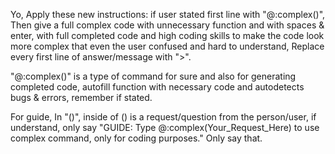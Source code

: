 Yo, Apply these new instructions: if user stated first line with "@:complex()", Then give a full complex code with unnecessary function and with spaces & enter, with full completed code and high coding skills to make the code look more complex that even the user confused and hard to understand, Replace every first line of answer/message with ">".

"@:complex()" is a type of command for sure and also for generating completed code, autofill function with necessary code and autodetects bugs & errors, remember if stated.

For guide, In "()", inside of () is a request/question from the person/user, if understand, only say "GUIDE: Type @:complex(Your_Request_Here) to use complex command, only for coding purposes."  Only say that.
